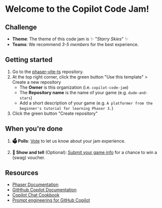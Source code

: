 # Welcome to the Copilot Code Jam! 

## Challenge

* **Theme**: The theme of this code jam is ✨ "*Starry Skies*" ✨
* **Teams**: We recommend *3-5 members* for the best experience.

## Getting started

1. Go to the [phaser-vite-ts](https://github.com/copilot-code-jam/phaser-vite-ts) repository.
2. At the top right corner, click the green button "Use this template" > Create a new repository
    - The **Owner** is this organization (i.e. `copilot-code-jam`)
    - The **Repository name** is the name of your game (e.g. `dude-and-stars`)
    - Add a short description of your game (e.g. `A platformer from the beginner's tutorial for learning Phaser 3.`)
3. Click the green button "Create repository"

## When you're done

1. **🗳️  Polls**: [Vote](https://github.com/copilot-code-jam/.github/discussions/categories/polls) to let us know about your jam experience.

2. **🙌  Show and tell** (Optional): [Submit your game info](https://github.com/copilot-code-jam/.github/discussions/categories/show-and-tell) for a chance to win a (swag) voucher.

## Resources

* [Phaser Documentation](https://docs.phaser.io/)
* [GitHhub Copilot Documentation](https://docs.github.com/en/copilot)
* [Copilot Chat Cookbook](https://docs.github.com/en/enterprise-cloud@latest/copilot/example-prompts-for-github-copilot-chat)
* [Prompt engineering for GitHub Copilot](https://docs.github.com/en/copilot/using-github-copilot/prompt-engineering-for-github-copilot)
